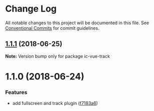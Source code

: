 # Change Log

All notable changes to this project will be documented in this file.
See [Conventional Commits](https://conventionalcommits.org) for commit guidelines.

<a name="1.1.1"></a>
## [1.1.1](https://github.com/xxxxxMiss/ic-utils/tree/master/packages/track/compare/ic-vue-track@1.1.0...ic-vue-track@1.1.1) (2018-06-25)




**Note:** Version bump only for package ic-vue-track

<a name="1.1.0"></a>
# 1.1.0 (2018-06-24)


### Features

* add fullscreen and track plugin ([f7183a6](https://github.com/xxxxxMiss/ic-utils/tree/master/packages/track/commit/f7183a6))
